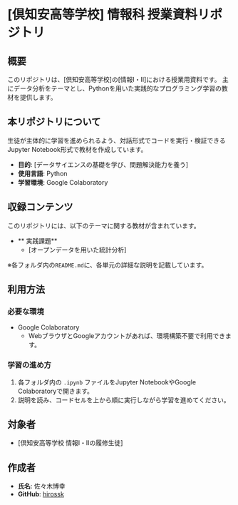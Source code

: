 # [倶知安高等学校] 情報科 授業資料リポジトリ

## 概要

このリポジトリは、[倶知安高等学校]の[情報Ⅰ・Ⅱ]における授業用資料です。
主にデータ分析をテーマとし、Pythonを用いた実践的なプログラミング学習の教材を提供します。

## 本リポジトリについて

生徒が主体的に学習を進められるよう、対話形式でコードを実行・検証できるJupyter Notebook形式で教材を作成しています。

* **目的**: [データサイエンスの基礎を学び、問題解決能力を養う]
* **使用言語**: Python
* **学習環境**: Google Colaboratory

## 収録コンテンツ

このリポジトリには、以下のテーマに関する教材が含まれています。

* ** 実践課題**
    * [オープンデータを用いた統計分析]

※各フォルダ内の`README.md`に、各単元の詳細な説明を記載しています。

## 利用方法

### 必要な環境

* Google Colaboratory
    * WebブラウザとGoogleアカウントがあれば、環境構築不要で利用できます。

### 学習の進め方

1.  各フォルダ内の `.ipynb` ファイルをJupyter NotebookやGoogle Colaboratoryで開きます。
2.  説明を読み、コードセルを上から順に実行しながら学習を進めてください。

## 対象者

* [倶知安高等学校 情報Ⅰ・Ⅱの履修生徒]


## 作成者

* **氏名**: 佐々木博幸
* **GitHub**: [hirossk](https://github.com/hirossk)

